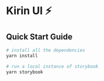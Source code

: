 # Kirin UI ⚡️

## Quick Start Guide

```bash
# install all the dependencies
yarn install

# run a local instance of storybook
yarn storybook
```
